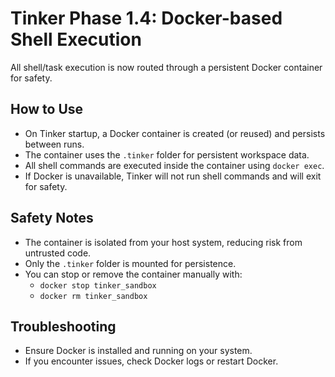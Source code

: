 # Tinker Phase 1.4: Docker-based Shell Execution

All shell/task execution is now routed through a persistent Docker container for safety.

## How to Use

- On Tinker startup, a Docker container is created (or reused) and persists between runs.
- The container uses the `.tinker` folder for persistent workspace data.
- All shell commands are executed inside the container using `docker exec`.
- If Docker is unavailable, Tinker will not run shell commands and will exit for safety.

## Safety Notes
- The container is isolated from your host system, reducing risk from untrusted code.
- Only the `.tinker` folder is mounted for persistence.
- You can stop or remove the container manually with:
  - `docker stop tinker_sandbox`
  - `docker rm tinker_sandbox`

## Troubleshooting
- Ensure Docker is installed and running on your system.
- If you encounter issues, check Docker logs or restart Docker.
